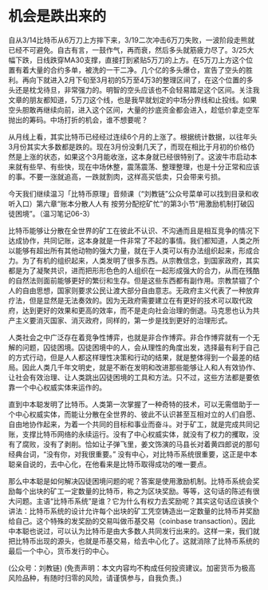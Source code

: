# 机会是跌出来的

自从3/14比特币从6万刀上方摔下来，3/19二次冲击6万刀失败，一波阶段走熊就已经不可避免。自古有言，一鼓作气，再而衰，然后多头就筋疲力尽了。3/25大幅下跌，日线跌穿MA30支撑，直接打到紧贴5万刀的上方。在5万刀上方这个位置有着大量的合约多单，被洗的一干二净。几个亿的多头爆仓，宣告了空头的胜利。再向下就进入2月下旬至3月初的5万至4万3的整理区间了，在这个位置的多头还是枕戈待旦，非常强力的。明智的空头应该也不会轻易踏足这个区间。关注我文章的朋友都知道，5万刀这个线，也是我早就划定的中场分界线和止投线。如果空头胆敢再继续向前，进入这个区间，大量的抄底资金都会进入，趁低价拿走空军抛出的筹码。中场打折的机会，谁不想要呢？

从月线上看，其实比特币已经经过连续6个月的上涨了。根据统计数据，以往年头3月份其实大多数都是跌的。现在3月份没剩几天了，而现在相比于月初的价格仍然是上涨的状态，如果这个3月能收涨，这本身就已经很特别了。这波牛市启动本来就有些早、有些快，现在中场休整，震荡震荡、整理整理，也是十分正常和应该的事。不要一涨就追高，一跌就割肉，这样高买低卖，只会带来亏损。

今天我们继续温习「比特币原理」音频课（“刘教链”公众号菜单可以找到目录和收听入口）第六章“账本分散人人有 按劳分配挖矿忙”的第3小节“用激励机制打破囚徒困境”。（温习笔记06-3）

比特币能够让分散在全世界的矿工在彼此不认识、不沟通而且是相互竞争的情况下达成协作，共同记账，这本身就是一件非常了不起的事情。我们都知道，人类之所以能够有超出所有其他动物的强大力量，就在于人类可以有办法组织起来，形成合力。为了有机的组织起来，人类发明了很多东西。从宗教信念，到国家政府，其实都是为了凝聚共识，进而把形形色色的人组织在一起形成强大的合力，从而在残酷的自然法则面前能够更好的繁衍和生存。但是这些东西都有副作用。宗教禁锢了个人的自由思想，国家则要求公民让渡大部分自由意志。无政府主义代表了一种放弃疗法，但是显然是无法奏效的。因为无政府需要建立在有更好的技术可以取代政府，达到更好的效果和更高的效率，而不是走向社会治理的倒退。马克思也认为共产主义要消灭国家、消灭政府，同样的，第一步是找到更好的治理形式。

人类社会之中广泛存在着竞争性博弈，也就是非合作博弈。非合作博弈就有一个无解的问题，囚徒困境。囚徒困境中的人，会从理性的角度出发，选择最有利于自己的方式行动，但是人人都这样理性决策和行动的结果，就是整体得到一个最差的结局。因此人类几千年文明史，就是不断在发明和改进那些能够让人和人有效协作、让社会有效治理、让人类跳出囚徒困境的工具和方法。只不过，这些方法都是要依靠一个中心权威实体来运作的。

直到中本聪发明了比特币。人类第一次掌握了一种奇特的技术，可以无需借助于一个中心权威实体，而能让分散在全世界的、彼此不认识甚至互相对立的人们自愿、自由地协作起来，为着一个共同的目标和事业而奋斗。对于矿工，就是完成共同记账，支撑比特币网络的永续运行。没有了中心权威实体，就没有了权力的攫取，没有了腐败，没有了剥削。恰如让子弹飞里，姜文饰演的马县长对着黄四郎说的那句经典台词，“没有你，对我很重要。” 没有中心，对比特币系统很重要，这正是中本聪亲自说的，去中心化，在他看来是比特币取得成功的唯一要点。

那么中本聪是如何解决囚徒困境问题的呢？答案是使用激励机制。比特币系统会奖励每个出块的矿工一定数量的比特币，称之为区块奖励。等等，这句话的陈述有很大问题。主语“比特币系统”是谁？它为什么有权力去奖励呢？其实这句话应该换个讲法：比特币系统的设计允许每个出块的矿工凭空铸造出一定数量的比特币并奖励给自己。这个特殊的发奖励的交易叫做币基交易（coinbase transaction）。因此中本聪也说过，可以认为比特币是由大多数人共同发行出来的。这样一来，我们就把比特币出现的源头，也就是币基交易，给去中心化了。这就消除了比特币系统的最后一个中心，货币发行的中心。

\(公众号：刘教链\)  \(免责声明：本文内容均不构成任何投资建议。加密货币为极高风险品种，有随时归零的风险，请谨慎参与，自我负责。\)

